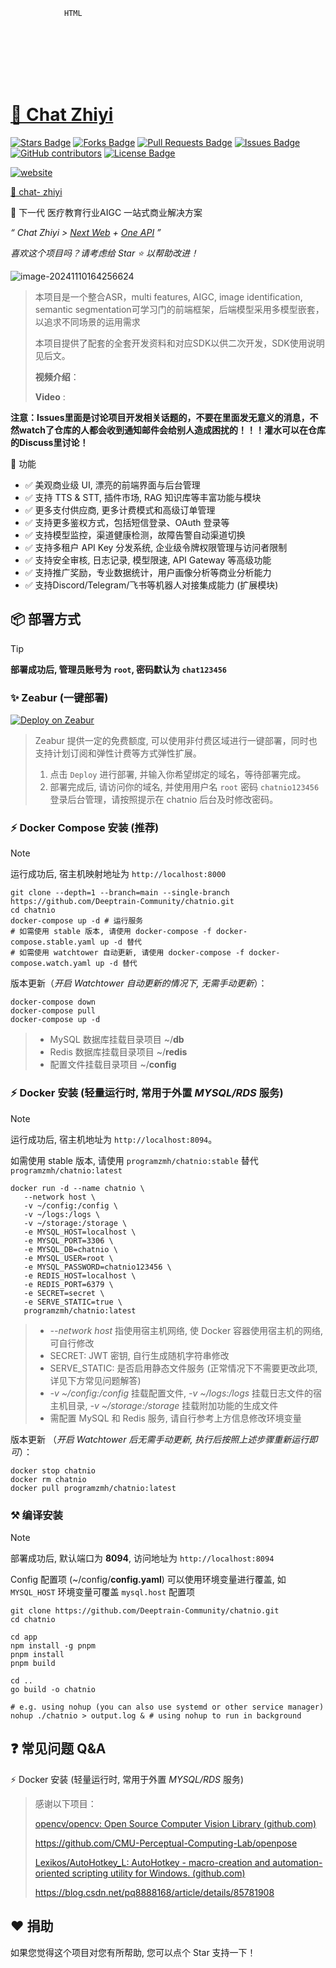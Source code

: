 				HTML


​					
​				
​				
​						
​				

# [🥳 Chat Zhiyi](https://github.com/walkersYK/Zhiyi-Chat)



<a href="https://github.com/walkersYK/zhiyichat/stargazers"><img src="https://img.shields.io/github/stars/walkersYK/zhiyichat" alt="Stars Badge"/></a>
<a href="https://github.com/walkersYK/zhiyichat/network/members"><img src="https://img.shields.io/github/forks/walkersYK/zhiyichat" alt="Forks Badge"/></a>
<a href="https://github.com/walkersYK/zhiyichatt/pulls"><img src="https://img.shields.io/github/issues-pr/walkersYK/zhiyichat" alt="Pull Requests Badge"/></a>
<a href="https://github.com/walkersYK/zhiyichat/issues"><img src="https://img.shields.io/github/issues/walkersYK/zhiyichat" alt="Issues Badge"/></a>
<a href="https://github.com/walkersYK/zhiyichat/graphs/contributors"><img alt="GitHub contributors" src="https://img.shields.io/github/contributors/walkersYK/zhiyichat?color=2b9348"></a>
<a href="https://github.com/walkersYK/zhiyichat/blob/master/LICENSE"><img src="https://img.shields.io/github/license/walkersYK/zhiyichat?color=2b9348" alt="License Badge"/></a>

<a href="https://github.com/walkersYK/zhiyichat/blob/main/enREADME.md"><img src="https://img.shields.io/static/v1?label=&labelColor=505050&message=English README 英文自述文件&color=%230076D6&style=flat&logo=google-chrome&logoColor=green" alt="website"/></a>

[🥳 chat- zhiyi](https://chatnio.com)

🚀 下一代 医疗教育行业AIGC 一站式商业解决方案

*“ Chat Zhiyi > [Next Web](https://github.com/ChatGPTNextWeb/ChatGPT-Next-Web) + [One API](https://github.com/songquanpeng/one-api) ”*

<!-- <img src="http://hits.dwyl.com/peng-zhihui/ElectronBot.svg" alt="Hits Badge"/> -->

<i>喜欢这个项目吗？请考虑给 Star ⭐️ 以帮助改进！</i>

</div>

![image-20241110164256624](C:\Users\YunJin\AppData\Roaming\Typora\typora-user-images\image-20241110164256624.png)

> 本项目是一个整合ASR，multi features, AIGC, image identification, semantic segmentation可学习门的前端框架，后端模型采用多模型嵌套，以追求不同场景的运用需求
>
> 本项目提供了配套的全套开发资料和对应SDK以供二次开发，SDK使用说明见后文。
>
> **视频介绍**：
>
> **Video** :



**注意：Issues里面是讨论项目开发相关话题的，不要在里面发无意义的消息，不然watch了仓库的人都会收到通知邮件会给别人造成困扰的！！！灌水可以在仓库的Discuss里讨论！**

📝 功能

- ✅ 美观商业级 UI, 漂亮的前端界面与后台管理
- ✅ 支持 TTS & STT, 插件市场, RAG 知识库等丰富功能与模块
- ✅ 更多支付供应商, 更多计费模式和高级订单管理
- ✅ 支持更多鉴权方式，包括短信登录、OAuth 登录等
- ✅ 支持模型监控，渠道健康检测，故障告警自动渠道切换
- ✅ 支持多租户 API Key 分发系统, 企业级令牌权限管理与访问者限制
- ✅ 支持安全审核, 日志记录, 模型限速, API Gateway 等高级功能
- ✅ 支持推广奖励，专业数据统计，用户画像分析等商业分析能力
- ✅ 支持Discord/Telegram/飞书等机器人对接集成能力 (扩展模块)

## 📦 部署方式

> [!TIP]
> **部署成功后, 管理员账号为 `root`, 密码默认为 `chat123456`**

### ✨ Zeabur (一键部署)

[![Deploy on Zeabur](https://zeabur.com/button.svg)](https://zeabur.com/templates/M86XJI)

> Zeabur 提供一定的免费额度, 可以使用非付费区域进行一键部署，同时也支持计划订阅和弹性计费等方式弹性扩展。
>
> 1. 点击 `Deploy` 进行部署, 并输入你希望绑定的域名，等待部署完成。
> 2. 部署完成后, 请访问你的域名, 并使用用户名 `root` 密码 `chatnio123456` 登录后台管理，请按照提示在 chatnio 后台及时修改密码。


### ⚡ Docker Compose 安装 (推荐)

> [!NOTE]
> 运行成功后, 宿主机映射地址为 `http://localhost:8000`

 ```shell
 git clone --depth=1 --branch=main --single-branch https://github.com/Deeptrain-Community/chatnio.git
 cd chatnio
 docker-compose up -d # 运行服务
# 如需使用 stable 版本, 请使用 docker-compose -f docker-compose.stable.yaml up -d 替代
# 如需使用 watchtower 自动更新, 请使用 docker-compose -f docker-compose.watch.yaml up -d 替代
 ```

版本更新（_开启 Watchtower 自动更新的情况下, 无需手动更新_）：

```shell
docker-compose down 
docker-compose pull
docker-compose up -d
```

> - MySQL 数据库挂载目录项目 ~/**db**
> - Redis 数据库挂载目录项目 ~/**redis**
> - 配置文件挂载目录项目 ~/**config**

### ⚡ Docker 安装 (轻量运行时, 常用于外置 _MYSQL/RDS_ 服务)

> [!NOTE]
> 运行成功后, 宿主机地址为 `http://localhost:8094`。
>
> 如需使用 stable 版本, 请使用 `programzmh/chatnio:stable` 替代 `programzmh/chatnio:latest`  

```shell
docker run -d --name chatnio \
   --network host \
   -v ~/config:/config \
   -v ~/logs:/logs \
   -v ~/storage:/storage \
   -e MYSQL_HOST=localhost \
   -e MYSQL_PORT=3306 \
   -e MYSQL_DB=chatnio \
   -e MYSQL_USER=root \
   -e MYSQL_PASSWORD=chatnio123456 \
   -e REDIS_HOST=localhost \
   -e REDIS_PORT=6379 \
   -e SECRET=secret \
   -e SERVE_STATIC=true \
   programzmh/chatnio:latest
```

> - *--network host* 指使用宿主机网络, 使 Docker 容器使用宿主机的网络, 可自行修改
> - SECRET: JWT 密钥, 自行生成随机字符串修改
> - SERVE_STATIC: 是否启用静态文件服务 (正常情况下不需要更改此项, 详见下方常见问题解答)
> - *-v ~/config:/config* 挂载配置文件, *-v ~/logs:/logs* 挂载日志文件的宿主机目录, *-v ~/storage:/storage* 挂载附加功能的生成文件
> - 需配置 MySQL 和 Redis 服务, 请自行参考上方信息修改环境变量

 版本更新 （_开启 Watchtower 后无需手动更新, 执行后按照上述步骤重新运行即可_）：

 ```shell
docker stop chatnio
docker rm chatnio
docker pull programzmh/chatnio:latest
 ```

### ⚒ 编译安装

> [!NOTE]
> 部署成功后, 默认端口为 **8094**, 访问地址为 `http://localhost:8094`
>
> Config 配置项 (~/config/**config.yaml**) 可以使用环境变量进行覆盖, 如 `MYSQL_HOST` 环境变量可覆盖 `mysql.host` 配置项

```shell
git clone https://github.com/Deeptrain-Community/chatnio.git
cd chatnio

cd app
npm install -g pnpm
pnpm install
pnpm build

cd ..
go build -o chatnio

# e.g. using nohup (you can also use systemd or other service manager)
nohup ./chatnio > output.log & # using nohup to run in background
```

## ❓ 常见问题 Q&A

⚡ Docker 安装 (轻量运行时, 常用于外置 _MYSQL/RDS_ 服务)

> 感谢以下项目：
>
> [opencv/opencv: Open Source Computer Vision Library (github.com)](https://github.com/opencv/opencv)
>
> https://github.com/CMU-Perceptual-Computing-Lab/openpose
>
> [Lexikos/AutoHotkey_L: AutoHotkey - macro-creation and automation-oriented scripting utility for Windows. (github.com)](https://github.com/Lexikos/AutoHotkey_L)
>
> https://blog.csdn.net/pq8888168/article/details/85781908

## ❤ 捐助

如果您觉得这个项目对您有所帮助, 您可以点个 Star 支持一下！
